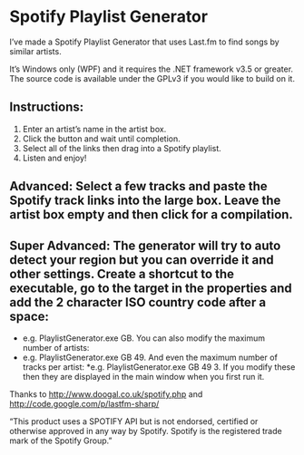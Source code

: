 # Spotify Playlist Generator

I’ve made a Spotify Playlist Generator that uses Last.fm to find songs by similar artists.

It’s Windows only (WPF) and it requires the .NET framework v3.5 or greater. The source code is available under the GPLv3 if you would like to build on it.

## Instructions:
1. Enter an artist’s name in the artist box.
2. Click the button and wait until completion.
3. Select all of the links then drag into a Spotify playlist.
4. Listen and enjoy!

## Advanced: Select a few tracks and paste the Spotify track links into the large box. Leave the artist box empty and then click for a compilation.

## Super Advanced: The generator will try to auto detect your region but you can override it and other settings. Create a shortcut to the executable, go to the target in the properties and add the 2 character ISO country code after a space: 
* e.g. PlaylistGenerator.exe GB. 
You can also modify the maximum number of artists: 
* e.g. PlaylistGenerator.exe GB 49. 
And even the maximum number of tracks per artist: 
*e.g. PlaylistGenerator.exe GB 49 3. 
If you modify these then they are displayed in the main window when you first run it.

Thanks to http://www.doogal.co.uk/spotify.php and http://code.google.com/p/lastfm-sharp/

“This product uses a SPOTIFY API but is not endorsed, certified or otherwise approved in any way by Spotify. Spotify is the registered trade mark of the Spotify Group.”
